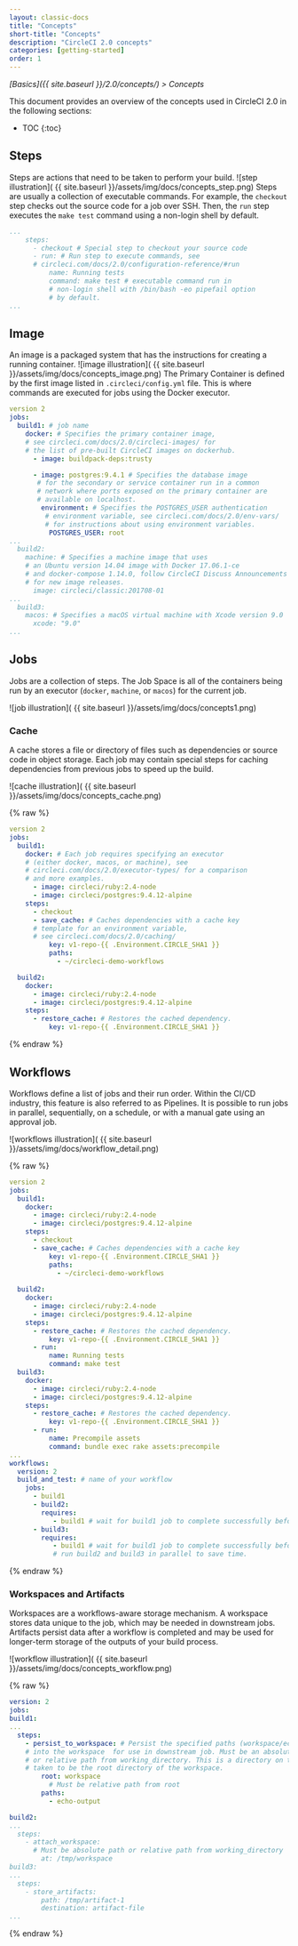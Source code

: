 ```yaml
---
layout: classic-docs
title: "Concepts"
short-title: "Concepts"
description: "CircleCI 2.0 concepts"
categories: [getting-started]
order: 1
---
```


*[Basics]({{ site.baseurl }}/2.0/concepts/) > Concepts*

This document provides an overview of the concepts used in CircleCI 2.0 in the following sections:

* TOC
{:toc}

## Steps

Steps are actions that need to be taken to perform your build. ![step illustration]( {{ site.baseurl }}/assets/img/docs/concepts_step.png) Steps are usually a collection of executable commands. For example, the `checkout` step checks out the source code for a job over SSH. Then, the `run` step executes the `make test` command using a non-login shell by default.


```YAML
...
    steps:
      - checkout # Special step to checkout your source code
      - run: # Run step to execute commands, see
      # circleci.com/docs/2.0/configuration-reference/#run
          name: Running tests
          command: make test # executable command run in
          # non-login shell with /bin/bash -eo pipefail option
          # by default.
...          
```          

## Image

An image is a packaged system that has the instructions for creating a running container. ![image illustration]( {{ site.baseurl }}/assets/img/docs/concepts_image.png)
 The Primary Container is defined by the first image listed in `.circleci/config.yml` file. This is where commands are executed for jobs using the Docker executor.

 ```YAML
 version 2
 jobs:
   build1: # job name
     docker: # Specifies the primary container image,
     # see circleci.com/docs/2.0/circleci-images/ for
     # the list of pre-built CircleCI images on dockerhub.
       - image: buildpack-deps:trusty

       - image: postgres:9.4.1 # Specifies the database image
        # for the secondary or service container run in a common
        # network where ports exposed on the primary container are
        # available on localhost.
         environment: # Specifies the POSTGRES_USER authentication
          # environment variable, see circleci.com/docs/2.0/env-vars/
          # for instructions about using environment variables.
           POSTGRES_USER: root
...
   build2:
     machine: # Specifies a machine image that uses
     # an Ubuntu version 14.04 image with Docker 17.06.1-ce
     # and docker-compose 1.14.0, follow CircleCI Discuss Announcements
     # for new image releases.
       image: circleci/classic:201708-01
...       
   build3:
     macos: # Specifies a macOS virtual machine with Xcode version 9.0
       xcode: "9.0"       
 ...          
 ```


## Jobs

Jobs are a collection of steps. The Job Space is all of the containers being run by an executor (`docker`, `machine`, or `macos`) for the current job.

![job illustration]( {{ site.baseurl }}/assets/img/docs/concepts1.png)

### Cache

A cache stores a file or directory of files such as dependencies or source code in object storage.
Each job may contain special steps for caching dependencies from previous jobs to speed up the build.

![cache illustration]( {{ site.baseurl }}/assets/img/docs/concepts_cache.png)

{% raw %}

```YAML
version 2
jobs:
  build1:
    docker: # Each job requires specifying an executor
    # (either docker, macos, or machine), see
    # circleci.com/docs/2.0/executor-types/ for a comparison
    # and more examples.
      - image: circleci/ruby:2.4-node
      - image: circleci/postgres:9.4.12-alpine
    steps:
      - checkout
      - save_cache: # Caches dependencies with a cache key
      # template for an environment variable,
      # see circleci.com/docs/2.0/caching/
          key: v1-repo-{{ .Environment.CIRCLE_SHA1 }}
          paths:
            - ~/circleci-demo-workflows

  build2:
    docker:
      - image: circleci/ruby:2.4-node
      - image: circleci/postgres:9.4.12-alpine
    steps:
      - restore_cache: # Restores the cached dependency.
          key: v1-repo-{{ .Environment.CIRCLE_SHA1 }}       
```

{% endraw %}

## Workflows

Workflows define a list of jobs and their run order. Within the CI/CD industry, this feature is also referred to as Pipelines. It is possible to run jobs in parallel, sequentially, on a schedule, or with a  manual gate using an approval job.

![workflows illustration]( {{ site.baseurl }}/assets/img/docs/workflow_detail.png)

{% raw %}
```YAML
version 2
jobs:
  build1:
    docker:
      - image: circleci/ruby:2.4-node
      - image: circleci/postgres:9.4.12-alpine
    steps:
      - checkout
      - save_cache: # Caches dependencies with a cache key
          key: v1-repo-{{ .Environment.CIRCLE_SHA1 }}
          paths:
            - ~/circleci-demo-workflows
      
  build2:
    docker:
      - image: circleci/ruby:2.4-node
      - image: circleci/postgres:9.4.12-alpine
    steps:
      - restore_cache: # Restores the cached dependency.
          key: v1-repo-{{ .Environment.CIRCLE_SHA1 }}
      - run:
          name: Running tests
          command: make test
  build3:
    docker:
      - image: circleci/ruby:2.4-node
      - image: circleci/postgres:9.4.12-alpine
    steps:
      - restore_cache: # Restores the cached dependency.
          key: v1-repo-{{ .Environment.CIRCLE_SHA1 }}
      - run:
          name: Precompile assets
          command: bundle exec rake assets:precompile
...                          
workflows:
  version: 2
  build_and_test: # name of your workflow
    jobs:
      - build1
      - build2:
        requires:
           - build1 # wait for build1 job to complete successfully before starting
      - build3:
        requires:
           - build1 # wait for build1 job to complete successfully before starting
           # run build2 and build3 in parallel to save time.
```
{% endraw %}

### Workspaces and Artifacts

Workspaces are a workflows-aware storage mechanism. A workspace stores data unique to the job, which may be needed in downstream jobs. Artifacts persist data after a workflow is completed and may be used for longer-term storage of the outputs of your build process.

![workflow illustration]( {{ site.baseurl }}/assets/img/docs/concepts_workflow.png)

  {% raw %}
  ```YAML
version: 2
jobs:
  build1:
...   
    steps:    
      - persist_to_workspace: # Persist the specified paths (workspace/echo-output)
      # into the workspace  for use in downstream job. Must be an absolute path,
      # or relative path from working_directory. This is a directory on the container which is
      # taken to be the root directory of the workspace.
          root: workspace
            # Must be relative path from root
          paths:
            - echo-output

  build2:
...
    steps:
      - attach_workspace:
        # Must be absolute path or relative path from working_directory
          at: /tmp/workspace
  build3:
...
    steps:
      - store_artifacts:
          path: /tmp/artifact-1
          destination: artifact-file
...
```        
{% endraw %}
